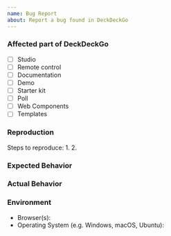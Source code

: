 ```yaml
---
name: Bug Report
about: Report a bug found in DeckDeckGo
---
```


### Affected part of DeckDeckGo
- [ ] Studio
- [ ] Remote control
- [ ] Documentation
- [ ] Demo
- [ ] Starter kit
- [ ] Poll
- [ ] Web Components
- [ ] Templates

<!-- In case the affected part would be a Web Component or Template, please specify which of them -->

### Reproduction

Steps to reproduce:
1. 
2. 
 
 
### Expected Behavior

<!-- What behavior were you expecting to see? -->


### Actual Behavior

<!-- What behavior did you actually see? -->


### Environment

<!-- Please provide any useful other information. -->

- Browser(s):
- Operating System (e.g. Windows, macOS, Ubuntu): 
